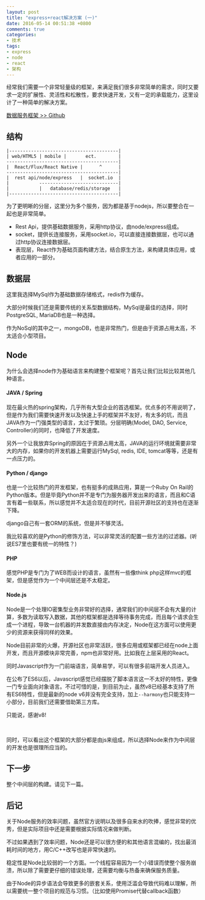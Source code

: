 ```yaml
---
layout: post
title: "express+react解决方案 (一)"
date: 2016-05-14 00:51:38 +0800
comments: true
categories:
- 技术
tags:
- express
- node
- react
- 架构
---
```


经常我们需要一个非常轻量级的框架，来满足我们很多非常简单的需求，同时又要求一定的扩展性、灵活性和松散性，要求快速开发，又有一定的承载能力，这里设计了一种简单的解决方案。

<!--more-->

[数据服务框架 >> Github](https://github.com/djs66256/ioseden-node)

## 结构

```
|----------------------------------------|
| web/HTML5 | mobile |       ect.        |
-----------------------------------------|
|  React/Flux/React Native |      ^      |
-----------------------------------------|
|  rest api/node/express   |  socket.io  |
|           -----------------------------|
|           |   database/redis/storage   |
|----------------------------------------|
```

为了更明晰的分层，这里分为多个服务，因为都是基于nodejs，所以要整合在一起也是非常简单。

* Rest Api，提供基础数据服务，采用http协议，由node/express组成。
* socket，提供长连接服务，采用socket.io，可以直接连接数据层，也可以通过http协议连接数据层。
* 表现层，React作为基础页面构建方法，结合原生方法，来构建具体应用，或者应用的一部分。

## 数据层

这里我选择MySql作为基础数据存储格式，redis作为缓存。

大部分时候我们还是需要传统的关系型数据结构，MySql是最佳的选择，同时PostgreSQL, MariaDB也是一种选择。

作为NoSql的其中之一，mongoDB，也是非常热门，但是由于资源占用太高，不太适合小型项目。

## Node

为什么会选择node作为基础语言来构建整个框架呢？首先让我们比较比较其他几种语言。

#### JAVA / Spring

现在最火热的spring架构，几乎所有大型企业的首选框架。优点多的不用说明了，但是作为我们需要快速开发以及快速上手的框架并不友好，有太多的坑，而且JAVA作为一门强类型的语言，太过于繁琐。分层明确(Model, DAO, Service, Controller)的同时，也降低了开发速度。

另外一个让我放弃Spring的原因在于资源占用太高，JAVA的运行环境就需要非常大的内存，如果你的开发机器上需要运行MySql, redis, IDE, tomcat等等，还是有一点压力的。

#### Python / django

也是一个比较热门的开发框架，也有挺多的成熟应用，算是一个Ruby On Rail的Python版本。但是毕竟Python并不是专门为服务器开发出来的语言，而且和C语言有着一些联系，所以感觉并不太适合现在的时代，目前开源社区的支持也在逐渐下降。

django自己有一套ORM的系统，但是并不够灵活。

我比较喜欢的是Python的修饰方法，可以非常灵活的配置一些方法的过滤器。(听说ES7里也要有统一的特性？)

#### PHP

感觉PHP是专门为了WEB而设计的语言，虽然有一些像think php这样mvc的框架，但是感觉作为一个中间层还是不太稳定。

#### Node.js

Node是一个处理IO密集型业务非常好的选择，通常我们的中间层不会有大量的计算，多数为读取写入数据，其他的框架都是选择等待事务完成，而且每个请求会生成一个进程，导致一台机器的并发数直接由内存决定，Node在这方面可以使用更少的资源来获得同样的效果。

Node目前非常的火爆，开源社区也非常活跃，很多应用或框架都已经在node上面开发，而且开源模块非常完善，npm也非常好用。比如我在上层采用的React。

同时Javascript作为一门前端语言，简单易学，可以有很多前端开发人员进入。

在公布了ES6以后，Javascript感觉已经摆脱了脚本语言这一不太好的特性，更像一门专业面向对象语言。不过可惜的是，到目前为止，虽然v8已经基本支持了所有ES6特性，但是最新的node v6并没有完全支持，加上`--harmony`也只能支持一小部分，目前我们还需要借助第三方库。

只能说，感谢v8!

<br>

同时，可以看出这个框架的大部分都是由js来组成，所以选择Node来作为中间层的开发也是很理所应当的。

## 下一步

整个中间层的构建。请见下一篇。

## 后记

关于Node服务的效率问题，虽然官方说明以及很多自来水的吹捧，感觉非常的优秀，但是实际项目中还是需要根据实际情况来做判断。

不过如果遇到了效率问题，Node还是可以很方便的和其他语言混编的，找出最消耗时间的地方，用C/C++改写也是非常快速的。

稳定性是Node比较弱的一个方面。一个线程容易因为一个小错误而使整个服务崩溃，所以除了需要更仔细的错误处理，还需要均衡与热备来确保服务质量。

由于Node的异步语法会导致更多的嵌套关系，使用泛滥会导致代码难以理解，所以需要统一整个项目的规范与习惯。（比如使用Promise代替callback函数）
